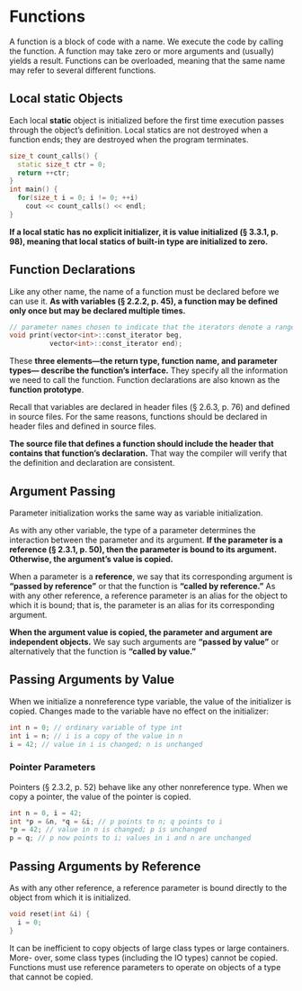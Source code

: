 # Functions

A function is a block of code with a name. We execute the code by calling the function. A function may take zero or more arguments and (usually) yields a result. Functions can be overloaded, meaning that the same name may refer to several different functions.

## Local static Objects

Each local **static** object is initialized before the first time execution passes through the object’s definition. Local statics are not destroyed when a function ends; they are destroyed when the program terminates.

```c++
size_t count_calls() {
  static size_t ctr = 0;
  return ++ctr;
}
int main() {
  for(size_t i = 0; i != 0; ++i)
    cout << count_calls() << endl;
}
```

**If a local static has no explicit initializer, it is value initialized (§ 3.3.1, p. 98), meaning that local statics of built-in type are initialized to zero.**

## Function Declarations

Like any other name, the name of a function must be declared before we can use it. **As with variables (§ 2.2.2, p. 45), a function may be defined only once but may be declared multiple times.**

```c++
// parameter names chosen to indicate that the iterators denote a range of values to print
void print(vector<int>::const_iterator beg,
          vector<int>::const_iterator end);
```

These **three elements—the return type, function name, and parameter types— describe the function’s interface.** They specify all the information we need to call the function. Function declarations are also known as the **function prototype**.

Recall that variables are declared in header files (§ 2.6.3, p. 76) and defined in source files. For the same reasons, functions should be declared in header files and defined in source files.

**The source file that defines a function should include the header that contains that function’s declaration.** That way the compiler will verify that the definition and declaration are consistent.

## Argument Passing

Parameter initialization works the same way as variable initialization.

As with any other variable, the type of a parameter determines the interaction between the parameter and its argument. **If the parameter is a reference (§ 2.3.1, p. 50), then the parameter is bound to its argument. Otherwise, the argument’s value is copied.**

When a parameter is a **reference**, we say that its corresponding argument is **“passed by reference”** or that the function is **“called by reference.”** As with any other reference, a reference parameter is an alias for the object to which it is bound; that is, the parameter is an alias for its corresponding argument.

**When the argument value is copied, the parameter and argument are independent objects.** We say such arguments are **“passed by value”** or alternatively that the function is **“called by value.”**

## Passing Arguments by Value

When we initialize a nonreference type variable, the value of the initializer is copied. Changes made to the variable have no effect on the initializer:

```c++
int n = 0; // ordinary variable of type int
int i = n; // i is a copy of the value in n
i = 42; // value in i is changed; n is unchanged
```

### Pointer Parameters

Pointers (§ 2.3.2, p. 52) behave like any other nonreference type. When we copy a pointer, the value of the pointer is copied.

```c++
int n = 0, i = 42;
int *p = &n, *q = &i; // p points to n; q points to i
*p = 42; // value in n is changed; p is unchanged
p = q; // p now points to i; values in i and n are unchanged
```

## Passing Arguments by Reference

As with any other reference, a reference parameter is bound directly to the object from which it is initialized.

```c++
void reset(int &i) {
  i = 0;
}
```

It can be inefficient to copy objects of large class types or large containers. More- over, some class types (including the IO types) cannot be copied. Functions must use reference parameters to operate on objects of a type that cannot be copied.